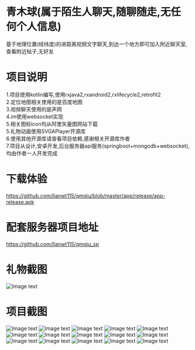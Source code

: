 # 青木球(属于陌生人聊天,随聊随走,无任何个人信息)
基于地理位置(经纬度)的进距离视频文字聊天,到达一个地方即可加入附近聊天室,查看附近帖子,无好友<br>

# 项目说明
1.项目使用kotlin编写,使用rxjava2,rxandroid2,rxlifecycle2,retrofit2<br>
2.定位地图相关使用的是百度地图<br>
3.视频聊天使用的是声网<br>
4.im使用websocket实现<br>
5.相关图标icon均从阿里矢量图网站下载<br>
5.礼物动画使用SVGAPlayer开源库<br>
6.使用其他开源库请查看项目依赖,感谢相关开源库作者<br>
7.项目从设计,安卓开发,后台服务器api服务(springboot+mongodb+websocket),均由作者一人开发完成<br>

# 下载体验

https://github.com/lianwt115/qmqiu/blob/master/app/release/app-release.apk
# 配套服务器项目地址

https://github.com/lianwt115/qmqiu_sp
# 礼物截图
![Image text](https://github.com/lianwt115/qmqiu/blob/master/screen_pic/Screenrecorder-2018-12-27-10-22-31-433_1_.gif)
# 项目截图
![Image text](https://github.com/lianwt115/qmqiu/blob/master/screen_pic/Screenshot_2018-12-27-09-08-30-947_com.lwt.qmqiu.png)
![Image text](https://github.com/lianwt115/qmqiu/blob/master/screen_pic/Screenshot_2018-12-27-09-08-38-436_com.lwt.qmqiu.png)
![Image text](https://github.com/lianwt115/qmqiu/blob/master/screen_pic/Screenshot_2018-12-27-09-08-43-686_com.lwt.qmqiu.png)
![Image text](https://github.com/lianwt115/qmqiu/blob/master/screen_pic/Screenshot_2018-12-27-09-08-50-240_com.lwt.qmqiu.png)
![Image text](https://github.com/lianwt115/qmqiu/blob/master/screen_pic/Screenshot_2018-12-27-09-33-27-181_com.lwt.qmqiu.png)
![Image text](https://github.com/lianwt115/qmqiu/blob/master/screen_pic/Screenshot_2018-12-27-09-33-50-542_com.lwt.qmqiu.png)
![Image text](https://github.com/lianwt115/qmqiu/blob/master/screen_pic/Screenshot_2018-12-27-09-33-58-327_com.lwt.qmqiu.png)
![Image text](https://github.com/lianwt115/qmqiu/blob/master/screen_pic/Screenshot_2018-12-27-09-34-51-338_com.lwt.qmqiu.png)
![Image text](https://github.com/lianwt115/qmqiu/blob/master/screen_pic/Screenshot_2018-12-27-09-35-20-240_com.lwt.qmqiu.png)
![Image text](https://github.com/lianwt115/qmqiu/blob/master/screen_pic/Screenshot_2018-12-27-09-35-29-829_com.lwt.qmqiu.png)
![Image text](https://github.com/lianwt115/qmqiu/blob/master/screen_pic/Screenshot_2018-12-27-09-35-39-494_com.lwt.qmqiu.png)
![Image text](https://github.com/lianwt115/qmqiu/blob/master/screen_pic/Screenshot_2018-12-27-09-35-55-733_com.lwt.qmqiu.png)
![Image text](https://github.com/lianwt115/qmqiu/blob/master/screen_pic/Screenshot_2018-12-27-09-36-04-273_com.lwt.qmqiu.png)
![Image text](https://github.com/lianwt115/qmqiu/blob/master/screen_pic/Screenshot_2018-12-27-09-36-11-811_com.lwt.qmqiu.png)
![Image text](https://github.com/lianwt115/qmqiu/blob/master/screen_pic/Screenshot_2018-12-27-09-36-21-933_com.lwt.qmqiu.png)



